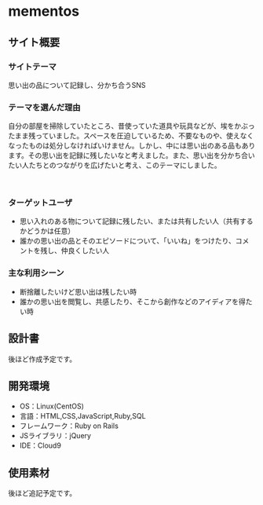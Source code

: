 # mementos

## サイト概要
### サイトテーマ
思い出の品について記録し、分かち合うSNS
​
### テーマを選んだ理由
自分の部屋を掃除していたところ、昔使っていた道具や玩具などが、埃をかぶったまま残っていました。スペースを圧迫しているため、不要なものや、使えなくなったものは処分しなければいけません。しかし、中には思い出のある品もあります。その思い出を記録に残したいなと考えました。また、思い出を分かち合いたい人たちとのつながりを広げたいと考え、このテーマにしました。

​
### ターゲットユーザ
* 思い入れのある物について記録に残したい、または共有したい人（共有するかどうかは任意）
* 誰かの思い出の品とそのエピソードについて、「いいね」をつけたり、コメントを残し、仲良くしたい人
​
### 主な利用シーン
* 断捨離したいけど思い出は残したい時
* 誰かの思い出を閲覧し、共感したり、そこから創作などのアイディアを得たい時
​
## 設計書
後ほど作成予定です。
​
## 開発環境
- OS：Linux(CentOS)
- 言語：HTML,CSS,JavaScript,Ruby,SQL
- フレームワーク：Ruby on Rails
- JSライブラリ：jQuery
- IDE：Cloud9
​
## 使用素材
後ほど追記予定です。